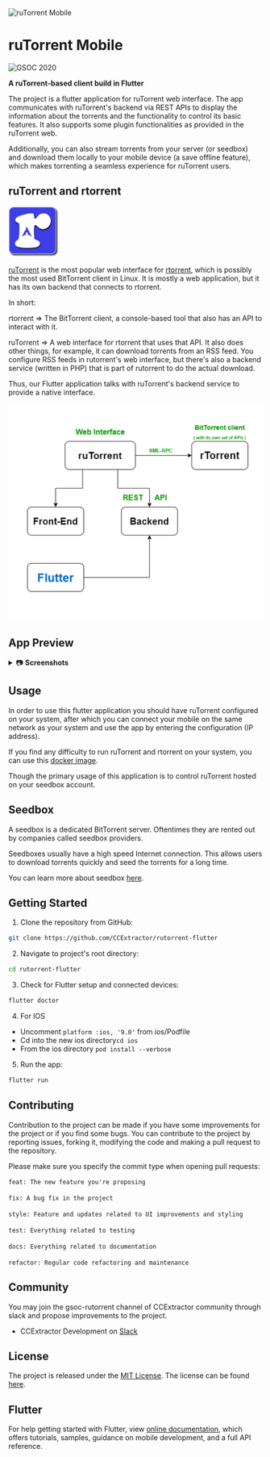 
<img src="https://raw.githubusercontent.com/harchani-ritik/rutorrent-flutter/master/assets/logo/light_mode_white_background.png" alt="ruTorrent Mobile" height=200px>




# ruTorrent Mobile

<img src="https://raw.githubusercontent.com/harchani-ritik/rutorrent-flutter/master/gsoc_2020.png" alt="GSOC 2020" height=30px>

**A ruTorrent-based client build in Flutter**

The project is a flutter application for ruTorrent web interface. The app communicates with ruTorrent's backend via REST APIs to display the information about the torrents and the functionality to control its basic features. It also supports some plugin functionalities as provided in the ruTorrent web.

Additionally, you can also stream torrents from your server (or seedbox) and download them locally to your mobile device (a save offline feature), which makes torrenting a seamless experience for ruTorrent users.

## ruTorrent and rtorrent

<img src="https://raw.githubusercontent.com/CCExtractor/rutorrent-flutter/master/rutorrent.jpeg" alt="ruTorrent Web" height=100px>

[ruTorrent](https://github.com/Novik/ruTorrent) is the most popular web interface for [rtorrent](https://github.com/rakshasa/rtorrent), which is possibly the most used BitTorrent client in Linux. It is mostly a web application, but it has its own backend that connects to rtorrent.

In short: 

rtorrent ⇒ The BitTorrent client, a console-based tool that also has an API to interact with it.

ruTorrent ⇒ A web interface for rtorrent that uses that API. It also does other things, for example, it can download torrents from an RSS feed. You configure RSS feeds in rutorrent's web interface, but there's also a backend service (written in PHP) that is part of rutorrent to do the actual download.

Thus, our Flutter application talks with ruTorrent's backend service to provide a native interface.

![Diagram](./assets/docs/ruTorrent%20Flutter%20Application%20Diagram.png)

## App Preview

<details>
<summary>📷 <b>Screenshots</b> </summary>
<br/>


Login Screen            |  All Torrents Screen       | Downloaded Torrents Screen      |  Drawer Screen
:-------------------------:|:-------------------------:|:-------------------------:|:-------------------------:
![Login_screen](https://user-images.githubusercontent.com/47276307/113502426-e6aa3e00-9549-11eb-84d1-ef206be8c81d.jpeg)|![All_Torrents_screen](https://user-images.githubusercontent.com/47276307/113502413-de520300-9549-11eb-874c-75df7fdc9bb9.png)|![Downloaded_Torrents_screen](https://user-images.githubusercontent.com/47276307/113501966-be6d1000-9546-11eb-8e25-8712453db047.jpeg)|![Drawer_screen](https://user-images.githubusercontent.com/47276307/113501974-c6c54b00-9546-11eb-8293-348a66e19e30.jpeg)|

Rss-Feed Screen         |  RSS-filters Screen        |   Settings Screen               |  Splash Screen
:-------------------------:|:-------------------------:|:-------------------------:|:-------------------------:
![RSS_feed_screen](https://user-images.githubusercontent.com/47276307/113501981-cfb61c80-9546-11eb-8b96-74c959cf6bb2.jpeg)|![RSS_filters_screen](https://user-images.githubusercontent.com/47276307/113501983-d2b10d00-9546-11eb-853f-aeff84964462.jpeg)|![Settings_screen](https://user-images.githubusercontent.com/47276307/113501986-d6dd2a80-9546-11eb-8cfb-c85493c474fc.jpeg)|![Splash_screen](https://user-images.githubusercontent.com/47276307/113501988-d93f8480-9546-11eb-885d-85801fc71b3e.jpeg)|

Disk Explorer Screen (seedbox)         | History Screen       |   
:-------------------------:|:---------------------:|
![Disk_Explore_screen](https://user-images.githubusercontent.com/47276307/113501965-bb721f80-9546-11eb-84d9-ea450462296e.jpeg)|![History_screen](https://user-images.githubusercontent.com/47276307/113501977-c927a500-9546-11eb-9bae-f13fb384828a.jpeg)|
</details>


## Usage

In order to use this flutter application you should have ruTorrent configured on your system, after which you can connect your mobile on the same network as your system and use the app by entering the configuration (IP address).

If you find any difficulty to run ruTorrent and rtorrent on your system, you can use this [docker image](https://hub.docker.com/r/crazymax/rtorrent-rutorrent).

Though the primary usage of this application is to control ruTorrent hosted on your seedbox account.

## Seedbox

A seedbox is a dedicated BitTorrent server. Oftentimes they are rented out by companies called seedbox providers.

Seedboxes usually have a high speed Internet connection. This allows users to download torrents quickly and seed the torrents for a long time.

You can learn more about seedbox [here](https://en.wikipedia.org/wiki/Seedbox).


## Getting Started

1. Clone the repository from GitHub:

```bash
git clone https://github.com/CCExtractor/rutorrent-flutter
```

2. Navigate to project's root directory:

```bash
cd rutorrent-flutter
```

3. Check for Flutter setup and connected devices:

```bash
flutter doctor
```

4. For IOS
- Uncomment ```platform :ios, '9.0'``` from ios/Podfile
- Cd into the new ios directory```cd ios```
- From the ios directory ```pod install --verbose```

5. Run the app:

```bash
flutter run
```

## Contributing

Contribution to the project can be made if you have some improvements for the project or if you find some bugs.
You can contribute to the project by reporting issues, forking it, modifying the code and making a pull request to the repository.

Please make sure you specify the commit type when opening pull requests:

```
feat: The new feature you're proposing

fix: A bug fix in the project

style: Feature and updates related to UI improvements and styling

test: Everything related to testing

docs: Everything related to documentation

refactor: Regular code refactoring and maintenance
```

## Community
You may join the gsoc-rutorrent channel of CCExtractor community through slack and propose improvements to the project.

* CCExtractor Development on [Slack](https://ccextractor.org/public:general:support?)

## License

The project is released under the [MIT License](http://www.opensource.org/licenses/mit-license.php). The license can be found [here](LICENSE).

## Flutter

For help getting started with Flutter, view
[online documentation](https://flutter.dev/docs), which offers tutorials,
samples, guidance on mobile development, and a full API reference.

